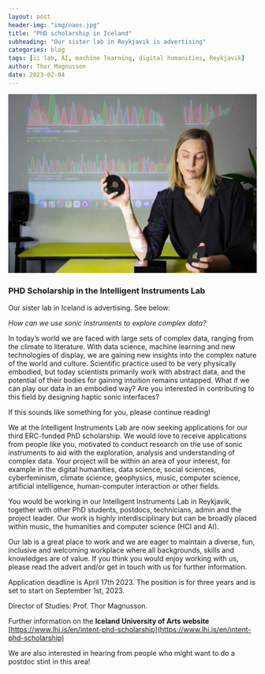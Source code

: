 ```yaml
---
layout: post
header-img: "img/naos.jpg"
title: "PhD scholarship in Iceland"
subheading: "Our sister lab in Reykjavik is advertising"
categories: blog
tags: [ii lab, AI, machine learning, digital humanities, Reykjavik]
author: Thor Magnusson
date: 2023-02-04
---
```


![AIMC2023](/img/iilabphd3.jpg)

### PHD Scholarship in the Intelligent Instruments Lab

Our sister lab in Iceland is advertising. See below:


*How can we use sonic instruments to explore complex data?*

In today’s world we are faced with large sets of complex data, ranging from the climate to literature. With data science, machine learning and new technologies of display, we are gaining new insights into the complex nature of the world and culture. Scientific practice used to be very physically embodied, but today scientists primarily work with abstract data, and the potential of their bodies for gaining intuition remains untapped. What if we can play our data in an embodied way? Are you interested in contributing to this field by designing haptic sonic interfaces?

If this sounds like something for you, please continue reading!

We at the Intelligent Instruments Lab are now seeking applications for our third ERC-funded PhD scholarship. We would love to receive applications from people like you, motivated to conduct research on the use of sonic instruments to aid with the exploration, analysis and understanding of complex data. Your project will be within an area of your interest, for example in the digital humanities, data science, social sciences, cyberfeminism, climate science, geophysics, music, computer science, artificial intelligence, human-computer interaction or other fields.

You would be working in our Intelligent Instruments Lab in Reykjavik, together with other PhD students, postdocs, technicians, admin and the project leader. Our work is highly interdisciplinary but can be broadly placed within music, the humanities and computer science (HCI and AI).

Our lab is a great place to work and we are eager to maintain a diverse, fun, inclusive and welcoming workplace where all backgrounds, skills and knowledges are of value. If you think you would enjoy working with us, please read the advert and/or get in touch with us for further information.

Application deadline is April 17th 2023. The position is for three years and is set to start on September 1st, 2023.

Director of Studies: Prof. Thor Magnusson.

Further information on the **Iceland University of Arts website**  [https://www.lhi.is/en/intent-phd-scholarship](https://www.lhi.is/en/intent-phd-scholarship)

We are also interested in hearing from people who might want to do a postdoc stint in this area!

